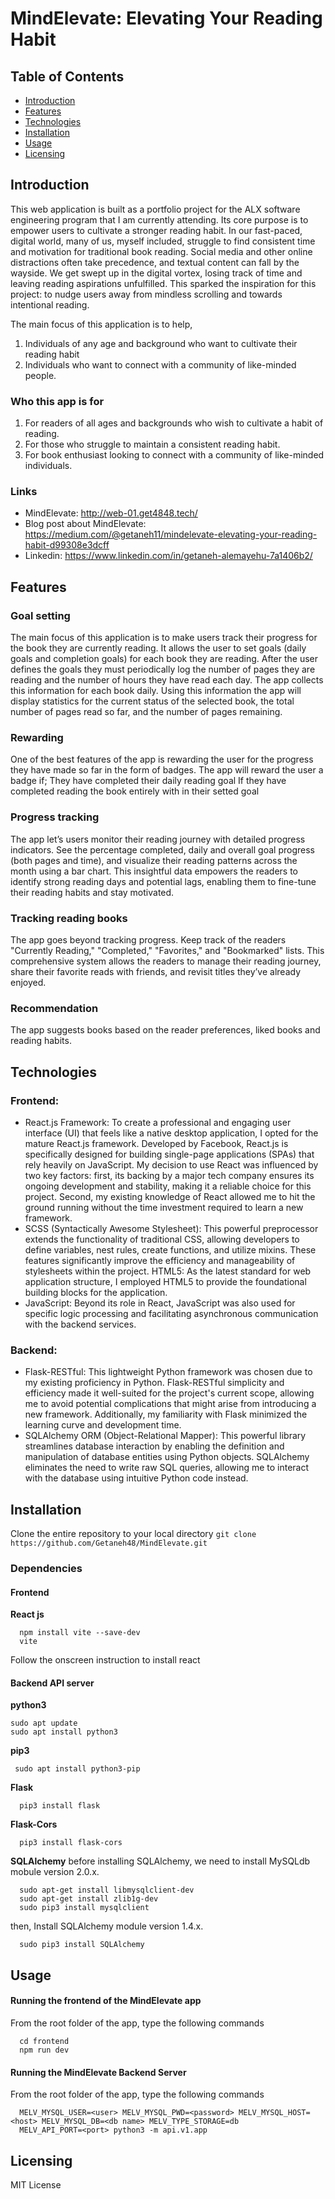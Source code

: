 # MindElevate: Elevating Your Reading Habit
## Table of Contents
- [Introduction](#introduction)
- [Features](#features)
- [Technologies](#technologies)
- [Installation](#installation)
- [Usage](#usage)
- [Licensing](#licensing)

## Introduction

This web application  is built as a portfolio project for the ALX software engineering program that I am currently attending. Its core purpose is to empower users to cultivate a stronger reading habit. In our fast-paced, digital world, many of us, myself included, struggle to find consistent time and motivation for traditional book reading. Social media and other online distractions often take precedence, and textual content can fall by the wayside. We get swept up in the digital vortex, losing track of time and leaving reading aspirations unfulfilled. This sparked the inspiration for this project: to nudge users away from mindless scrolling and towards intentional reading.

The main focus of this application is to help,
1. Individuals of any age and background who want to cultivate their reading habit
2. Individuals who want to connect with a community of like-minded people.

### Who this app is for

1. For readers of all ages and backgrounds who wish to cultivate a habit of reading.
2. For those who struggle to maintain a consistent reading habit.
3. For book enthusiast looking to connect with a community of like-minded individuals.

### Links
- MindElevate: http://web-01.get4848.tech/
- Blog post about MindElevate: https://medium.com/@getaneh11/mindelevate-elevating-your-reading-habit-d99308e3dcff
- Linkedin: https://www.linkedin.com/in/getaneh-alemayehu-7a1406b2/

## Features
### Goal setting

The main focus of this application is to make users track their progress for the book they are currently reading. It allows the user to set goals (daily goals and completion goals) for each book they are reading. After the user defines the goals they must periodically log the number of pages they are reading and the number of hours they have read each day. The app collects this information for each book daily. Using this information the app will display statistics for the current status of the selected book, the total number of pages read so far, and the number of pages remaining.

### Rewarding

One of the best features of the app is rewarding the user for the progress they have made so far in the form of badges. The app will reward the user a badge if;
They have completed their daily reading goal
If they have completed reading the book entirely with in their setted goal

### Progress tracking

The app let’s users monitor their reading journey with detailed progress indicators. See the percentage completed, daily and overall goal progress (both pages and time), and visualize their reading patterns across the month using a bar chart. This insightful data empowers the readers to identify strong reading days and potential lags, enabling them to fine-tune their reading habits and stay motivated.

### Tracking reading books

The app goes beyond tracking progress. Keep track of the readers "Currently Reading," "Completed," "Favorites," and "Bookmarked" lists. This comprehensive system allows the readers to manage their reading journey, share their favorite reads with friends, and revisit titles they’ve already enjoyed.

### Recommendation

The app suggests books based on the reader preferences, liked books and reading habits.

## Technologies
### Frontend:
- React.js Framework: To create a professional and engaging user interface (UI) that feels like a native desktop application, I opted for the mature React.js framework. Developed by Facebook, React.js is specifically designed for building single-page applications (SPAs) that rely heavily on JavaScript. My decision to use React was influenced by two key factors: first, its backing by a major tech company ensures its ongoing development and stability, making it a reliable choice for this project. Second, my existing knowledge of React allowed me to hit the ground running without the time investment required to learn a new framework.
- SCSS (Syntactically Awesome Stylesheet): This powerful preprocessor extends the functionality of traditional CSS, allowing developers to define variables, nest rules, create functions, and utilize mixins. These features significantly improve the efficiency and manageability of stylesheets within the project.
HTML5: As the latest standard for web application structure, I employed HTML5 to provide the foundational building blocks for the application.
- JavaScript: Beyond its role in React, JavaScript was also used for specific logic processing and facilitating asynchronous communication with the backend services.
### Backend:
- Flask-RESTful: This lightweight Python framework was chosen due to my existing proficiency in Python. Flask-RESTful simplicity and efficiency made it well-suited for the project's current scope, allowing me to avoid potential complications that might arise from introducing a new framework. Additionally, my familiarity with Flask minimized the learning curve and development time.
- SQLAlchemy ORM (Object-Relational Mapper): This powerful library streamlines database interaction by enabling the definition and manipulation of database entities using Python objects. SQLAlchemy eliminates the need to write raw SQL queries, allowing me to interact with the database using intuitive Python code instead.

## Installation
Clone the entire repository to your local directory
`git clone https://github.com/Getaneh48/MindElevate.git`
### Dependencies
#### Frontend
**React js**
```
  npm install vite --save-dev
  vite
```
Follow the onscreen instruction to install react
#### Backend API server
**python3**
 ```
 sudo apt update
 sudo apt install python3
 ```
**pip3**
 ```
  sudo apt install python3-pip
 ```
**Flask**
```
  pip3 install flask
```
**Flask-Cors**
```
  pip3 install flask-cors
```
**SQLAlchemy**
before installing SQLAlchemy, we need to install MySQLdb mobule version 2.0.x.
```
  sudo apt-get install libmysqlclient-dev
  sudo apt-get install zlib1g-dev
  sudo pip3 install mysqlclient
```
then, Install SQLAlchemy module version 1.4.x.
```
  sudo pip3 install SQLAlchemy
```
## Usage
#### Running the frontend of the MindElevate app
  From the root folder of the app, type the following commands
  ```
    cd frontend
    npm run dev
  ```
#### Running the MindElevate Backend Server
  From the root folder of the app, type the following commands
  ```
    MELV_MYSQL_USER=<user> MELV_MYSQL_PWD=<password> MELV_MYSQL_HOST=<host> MELV_MYSQL_DB=<db name> MELV_TYPE_STORAGE=db
    MELV_API_PORT=<port> python3 -m api.v1.app
  ```
## Licensing
MIT License



